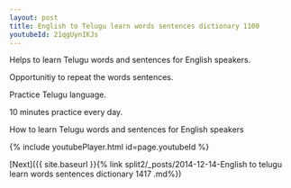```yaml
---
layout: post
title: English to Telugu learn words sentences dictionary 1100 
youtubeId: 21qgUynIKJs
---
```

 
 
Helps to learn Telugu words and sentences for English speakers.

Opportunitiy to repeat the words sentences. 

Practice Telugu language. 
 
10 minutes practice every day. 
 
How to learn Telugu words and sentences for English speakers 
 
{% include youtubePlayer.html id=page.youtubeId %}
 
 
[Next]({{ site.baseurl }}{% link  split2/_posts/2014-12-14-English to telugu learn words sentences dictionary 1417 .md%})
 
